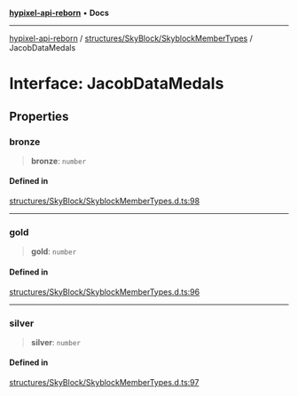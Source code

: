 [**hypixel-api-reborn**](../../../../README.md) • **Docs**

***

[hypixel-api-reborn](../../../../modules.md) / [structures/SkyBlock/SkyblockMemberTypes](../README.md) / JacobDataMedals

# Interface: JacobDataMedals

## Properties

### bronze

> **bronze**: `number`

#### Defined in

[structures/SkyBlock/SkyblockMemberTypes.d.ts:98](https://github.com/Kathund/REBORN-docs-TEST/blob/226e7f6a62bb6bca87ef0828ac84e9098d59f860/src/structures/SkyBlock/SkyblockMemberTypes.d.ts#L98)

***

### gold

> **gold**: `number`

#### Defined in

[structures/SkyBlock/SkyblockMemberTypes.d.ts:96](https://github.com/Kathund/REBORN-docs-TEST/blob/226e7f6a62bb6bca87ef0828ac84e9098d59f860/src/structures/SkyBlock/SkyblockMemberTypes.d.ts#L96)

***

### silver

> **silver**: `number`

#### Defined in

[structures/SkyBlock/SkyblockMemberTypes.d.ts:97](https://github.com/Kathund/REBORN-docs-TEST/blob/226e7f6a62bb6bca87ef0828ac84e9098d59f860/src/structures/SkyBlock/SkyblockMemberTypes.d.ts#L97)
